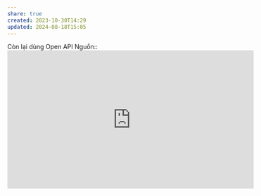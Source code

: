 ```yaml
---
share: true
created: 2023-10-30T14:29
updated: 2024-08-18T15:05
---
```

Còn lại dùng Open API
Nguồn:: <iframe width="560" height="315" src="https://www.youtube.com/embed/0gH-hSyWp9o?si=TdhXcmtHVMtnEFKJ&amp;start=556" title="YouTube video player" frameborder="0" allow="accelerometer; autoplay; clipboard-write; encrypted-media; gyroscope; picture-in-picture; web-share" referrerpolicy="strict-origin-when-cross-origin" allowfullscreen></iframe>